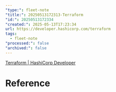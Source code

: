 ```yaml
---
"type:": fleet-note
"title:": 20250513172313-Terraform
"id:": 20250513172334
"created:": 2025-05-13T17:23:34
url: https://developer.hashicorp.com/terraform
tags:
  - fleet-note
"processed:": false
"archived:": false
---
```

[Terraform \| HashiCorp Developer](https://developer.hashicorp.com/terraform)

# Reference